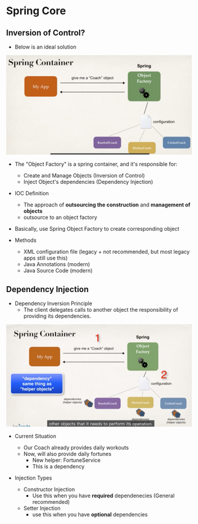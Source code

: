 # Spring Core

## Inversion of Control?

 * Below is an ideal solution

<img src="./public/screenshot/4_ioc_springxml/1.png"/>

* The "Object Factory" is a spring container, and it's responsible for:
    * Create and Manage Objects (Inversion of Control)
    * Inject Object's dependencies (Dependency Injection)

* IOC Definition
    * The approach of **outsourcing the construction** and **management of objects**
    * outsource to an object factory

* Basically, use Spring Object Factory to create corresponding object
* Methods
    * XML configuration file (legacy + not recommended, but most legacy apps still use this)
    * Java Annotations (modern)
    * Java Source Code (modern)


## Dependency Injection

* Dependency Inversion Principle
    * The client delegates calls to another object the responsibility of providing its dependencies.

<img src="./public/screenshot/4_ioc_springxml/2.png"/>

* Current Situation
    * Our Coach already provides daily workouts
    * Now, will also provide daily fortunes
        * New helper: FortuneService
        * This is a dependency

* Injection Types
    * Constructor Injection
        * Use this when you have **required** dependenecies (General recommended)
    * Setter Injection
        * use this when you have **optional** dependencies
